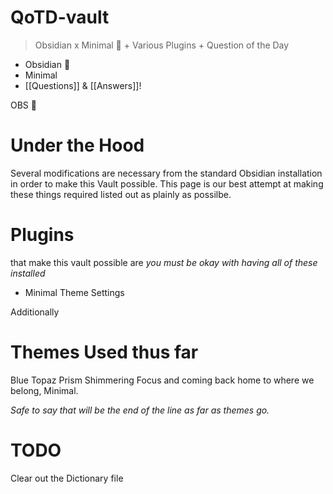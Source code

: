 # QoTD-vault

> Obsidian x Minimal 💜 + Various Plugins + Question of the Day

- Obsidian 💜
- Minimal
- [[Questions]] & [[Answers]]!

OBS 💜

# Under the Hood

Several modifications are necessary from the standard Obsidian installation in order to make this Vault possible.  This page is our best attempt at making these things required listed out as plainly as possilbe. 


# Plugins
that make this vault possible are
*you must be okay with having all of these installed*
- Minimal Theme Settings

Additionally

# Themes Used thus far
Blue Topaz
Prism
Shimmering Focus
and coming back home to where we belong, Minimal.

*Safe to say that will be the end of the line as far as themes go.*

# TODO
Clear out the Dictionary file